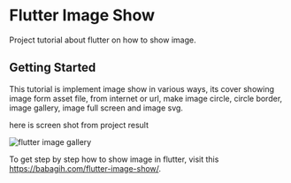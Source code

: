 # Flutter Image Show

Project tutorial about flutter on how to show image.

## Getting Started

This tutorial is implement image show in various ways, its cover showing image form asset file, from internet or url, make image circle, circle border, image gallery, image full screen and image svg.

here is screen shot from project result

![flutter image gallery](https://user-images.githubusercontent.com/11584190/89724343-14c39680-da2c-11ea-984b-023d157fbb40.gif)

To get step by step how to show image in flutter, visit this https://babagih.com/flutter-image-show/.

